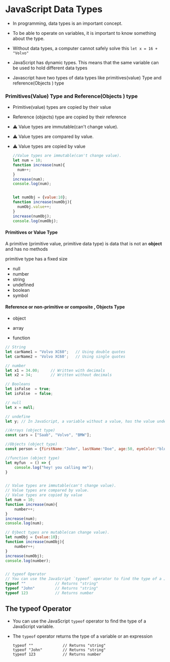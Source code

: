 # JavaScript Data Types



- In programming, data types is an important concept.

- To be able to operate on variables, it is important to know something about the type.

- Without data types, a computer cannot safely solve this `let x = 16 + "Volvo"` 

- JavaScript has dynamic types. This means that the same variable can be used to hold different data types
- Javascript have two types of  data types like primitives(value) Type and reference(Objects ) type





###  Primitives(Value) Type and  Reference(Objects ) type

- Primitive(value) types are  copied by their value

- Reference (objects) type are copied by their reference 

- :warning: Value types are immutable(can't change value).

- :warning: Value types are compared by value.

- :warning: Value types are copied by value

  ```js
  //Value types are immutable(can't change value).
  let num = 10;
  function increase(num){
  	num++;
  }
  increase(num);
  console.log(num);
  
  
  let numObj = {value:10};
  function increase(numObj){
  	numObj.value++;
  }
  increase(numObj);
  console.log(numObj);
  ```

  





#### Primitives or Value Type

A primitive (primitive value, primitive data type) is data that is not an **object** and has no methods

 primitive type has a fixed size

- null
- number
- string
- undefined
- boolean
- symbol



#### Reference or **non**-**primitive**  or composite , Objects Type 

- object

- array

- function





```js
// String
let carName1 = "Volvo XC60";   // Using double quotes
let carName2 = 'Volvo XC60';   // Using single quotes

// number
let x1 = 34.00;     // Written with decimals
let x2 = 34;        // Written without decimals

// Booleans
let isFalse  = true;
let isFalse  = false;

// null
let x = null;

// undefine 
let y; // In JavaScript, a variable without a value, has the value undefined. The type is also undefined.

//Arrays (object type)
const cars = ["Saab", "Volvo", "BMW"];

//Objects (object type)
const person = {firstName:"John", lastName:"Doe", age:50, eyeColor:"blue"};

//function (object type)
let myfun  = () => {
    console.log("hey! you calling me");
}


// Value types are immutable(can't change value).
// Value types are compared by value.
// Value types are copied by value
let num = 10;
function increase(num){
	number++;
}
increase(num);
console.log(num);

// Ojbect types are mutable(can change value).
let numObj = {value:10};
function increase(numObj){
	number++;
}
increase(numObj);
console.log(number);


// typeof Operator
// You can use the JavaScript `typeof` operator to find the type of a JavaScript variable.
typeof ""             // Returns "string"
typeof "John"         // Returns "string"
typeof 123            // Returns number
```











## The typeof Operator

- You can use the JavaScript `typeof` operator to find the type of a JavaScript variable.

- The `typeof` operator returns the type of a variable or an expression

  ```
  typeof ""             // Returns "string"
  typeof "John"         // Returns "string"
  typeof 123            // Returns number
  ```

  
